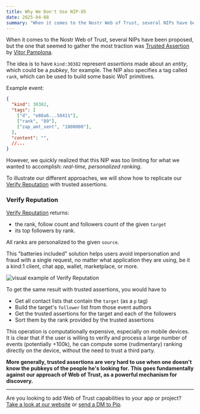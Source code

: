 ```yaml
---
title: Why We Don't Use NIP-85
date: 2025-04-08
summary: "When it comes to the Nostr Web of Trust, several NIPs have been proposed, but the one that seemed to gather the most traction was Trusted Assertion by Vitor Pamplona..."
---
```


When it comes to the Nostr Web of Trust, several NIPs have been proposed, but the one that seemed to gather the most traction was [Trusted Assertion](https://github.com/nostr-protocol/nips/pull/1534) by [Vitor Pamplona](https://npub.world/npub1gcxzte5zlkncx26j68ez60fzkvtkm9e0vrwdcvsjakxf9mu9qewqlfnj5z).

The idea is to have `kind:30382` represent *assertions* made about an *entity*, which could be a *pubkey*, for example. The NIP also specifies a tag called `rank`, which can be used to build some basic WoT primitives.

Example event:

```json
{
  "kind": 30382,
  "tags": [
    ["d", "e88a6...50411"],
    ["rank", "89"],
    ["zap_amt_sent", "1000000"],
  ],
  "content": "",
  //...
}
```

However, we quickly realized that this NIP was too limiting for what we wanted to accomplish: *real-time, personalized ranking*.

To illustrate our different approaches, we will show how to replicate our [Verify Reputation](/docs/services/verify-reputation) with trusted assertions.

### Verify Reputation

[Verify Reputation](/docs/services/verify-reputation/) returns:
- the rank, follow count and followers count of the given `target`
- its top followers by rank.

All ranks are personalized to the given `source`.

This "batteries included" solution helps users avoid impersonation and fraud with a single request, no matter what application they are using, be it a kind:1 client, chat app, wallet, marketplace, or more.

![visual example of Verify Reputation](/images/verify_reputation_example.png)

To get the same result with trusted assertions, you would have to

- Get all contact lists that contain the `target` (as a `p` tag) 
- Build the target's `follower` list from those event authors
- Get the trusted assertions for the target and each of the followers
- Sort them by the rank provided by the trusted assertions

This operation is computationally expensive, especially on mobile devices. It is clear that if the user is willing to verify and process a large number of events (potentially +100k), he can compute some (rudimentary) ranking directly on the device, without the need to trust a third party.

**More generally, trusted assertions are very hard to use when one doesn't know the pubkeys of the people he's looking for.** **This goes fundamentally against our approach of Web of Trust, as a powerful mechanism for discovery.**

<div class="hx-mt-5"></div>

---

Are you looking to add Web of Trust capabilities to your app or project?  
[Take a look at our website](https://vertexlab.io/) or [send a DM to Pip](https://signal.me/#eu/O6mL1ozXhujHr-seJPkZzA4EKprDgr64AqoAOhu4U5TtKlRwutNJvbsCqXJvZb1-).